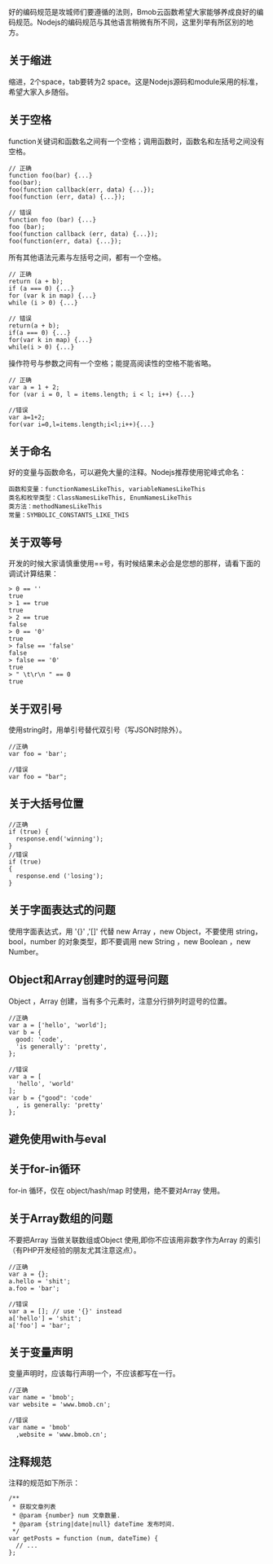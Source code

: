 好的编码规范是攻城师们要遵循的法则，Bmob云函数希望大家能够养成良好的编码规范。Nodejs的编码规范与其他语言稍微有所不同，这里列举有所区别的地方。

## 关于缩进

缩进，2个space，tab要转为2 space。这是Nodejs源码和module采用的标准，希望大家入乡随俗。

## 关于空格

function关键词和函数名之间有一个空格；调用函数时，函数名和左括号之间没有空格。
```
// 正确
function foo(bar) {...}
foo(bar);
foo(function callback(err, data) {...});
foo(function (err, data) {...});

// 错误
function foo (bar) {...}
foo (bar);
foo(function callback (err, data) {...});
foo(function(err, data) {...});
```

所有其他语法元素与左括号之间，都有一个空格。
```
// 正确
return (a + b);
if (a === 0) {...}
for (var k in map) {...}
while (i > 0) {...}

// 错误
return(a + b);
if(a === 0) {...}
for(var k in map) {...}
while(i > 0) {...}
```
操作符号与参数之间有一个空格；能提高阅读性的空格不能省略。
```
// 正确
var a = 1 + 2;
for (var i = 0, l = items.length; i < l; i++) {...}

//错误
var a=1+2;
for(var i=0,l=items.length;i<l;i++){...}
```

## 关于命名

好的变量与函数命名，可以避免大量的注释。Nodejs推荐使用驼峰式命名：

	函数和变量：functionNamesLikeThis, variableNamesLikeThis
	类名和枚举类型：ClassNamesLikeThis, EnumNamesLikeThis
	类方法：methodNamesLikeThis
	常量：SYMBOLIC_CONSTANTS_LIKE_THIS

## 关于双等号

开发的时候大家请慎重使用==号，有时候结果未必会是您想的那样，请看下面的调试计算结果：

	> 0 == ''
	true
	> 1 == true
	true
	> 2 == true
	false
	> 0 == '0'
	true
	> false == 'false'
	false
	> false == '0'
	true
	> " \t\r\n " == 0
	true

## 关于双引号

使用string时，用单引号替代双引号（写JSON时除外）。
```
//正确
var foo = 'bar';

//错误
var foo = "bar";
```

## 关于大括号位置

```
//正确
if (true) {
  response.end('winning');
}
//错误
if (true)
{
  response.end ('losing');
}
```

## 关于字面表达式的问题

使用字面表达式，用 '{}' ,'[]' 代替 new Array ，new Object，不要使用 string，bool，number 的对象类型，即不要调用 new String ，new Boolean ，new Number。 

## Object和Array创建时的逗号问题

Object ，Array 创建，当有多个元素时，注意分行排列时逗号的位置。
```
//正确
var a = ['hello', 'world'];
var b = {
  good: 'code',
  'is generally': 'pretty',
};

//错误
var a = [
  'hello', 'world'
];
var b = {"good": 'code'
  , is generally: 'pretty'
};
```

##  避免使用with与eval

## 关于for-in循环

for-in 循环，仅在 object/hash/map 时使用，绝不要对Array 使用。

## 关于Array数组的问题

不要把Array 当做关联数组或Object 使用,即你不应该用非数字作为Array 的索引（有PHP开发经验的朋友尤其注意这点）。
```
//正确
var a = {};
a.hello = 'shit';
a.foo = 'bar';

//错误
var a = []; // use '{}' instead
a['hello'] = 'shit';
a['foo'] = 'bar';
```

## 关于变量声明

变量声明时，应该每行声明一个，不应该都写在一行。

```
//正确
var name = 'bmob';
var website = 'www.bmob.cn';

//错误
var name = 'bmob'
  ,website = 'www.bmob.cn'; 
```

## 注释规范

注释的规范如下所示：

```
/**
 * 获取文章列表
 * @param {number} num 文章数量.
 * @param {string|date|null} dateTime 发布时间.
 */
var getPosts = function (num, dateTime) {
  // ...
};
```


